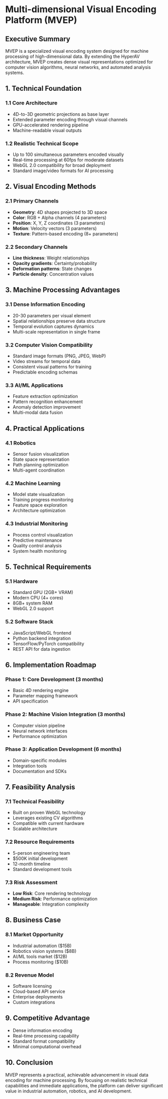 # Multi-dimensional Visual Encoding Platform (MVEP)

## Executive Summary

MVEP is a specialized visual encoding system designed for machine processing of high-dimensional data. By extending the HyperAV architecture, MVEP creates dense visual representations optimized for computer vision algorithms, neural networks, and automated analysis systems.

## 1. Technical Foundation

### 1.1 Core Architecture
- 4D-to-3D geometric projections as base layer
- Extended parameter encoding through visual channels
- GPU-accelerated rendering pipeline
- Machine-readable visual outputs

### 1.2 Realistic Technical Scope
- Up to 100 simultaneous parameters encoded visually
- Real-time processing at 60fps for moderate datasets
- WebGL 2.0 compatibility for broad deployment
- Standard image/video formats for AI processing

## 2. Visual Encoding Methods

### 2.1 Primary Channels
- **Geometry**: 4D shapes projected to 3D space
- **Color**: RGB + Alpha channels (4 parameters)
- **Position**: X, Y, Z coordinates (3 parameters)
- **Motion**: Velocity vectors (3 parameters)
- **Texture**: Pattern-based encoding (8+ parameters)

### 2.2 Secondary Channels
- **Line thickness**: Weight relationships
- **Opacity gradients**: Certainty/probability
- **Deformation patterns**: State changes
- **Particle density**: Concentration values

## 3. Machine Processing Advantages

### 3.1 Dense Information Encoding
- 20-30 parameters per visual element
- Spatial relationships preserve data structure
- Temporal evolution captures dynamics
- Multi-scale representation in single frame

### 3.2 Computer Vision Compatibility
- Standard image formats (PNG, JPEG, WebP)
- Video streams for temporal data
- Consistent visual patterns for training
- Predictable encoding schemas

### 3.3 AI/ML Applications
- Feature extraction optimization
- Pattern recognition enhancement
- Anomaly detection improvement
- Multi-modal data fusion

## 4. Practical Applications

### 4.1 Robotics
- Sensor fusion visualization
- State space representation
- Path planning optimization
- Multi-agent coordination

### 4.2 Machine Learning
- Model state visualization
- Training progress monitoring
- Feature space exploration
- Architecture optimization

### 4.3 Industrial Monitoring
- Process control visualization
- Predictive maintenance
- Quality control analysis
- System health monitoring

## 5. Technical Requirements

### 5.1 Hardware
- Standard GPU (2GB+ VRAM)
- Modern CPU (4+ cores)
- 8GB+ system RAM
- WebGL 2.0 support

### 5.2 Software Stack
- JavaScript/WebGL frontend
- Python backend integration
- TensorFlow/PyTorch compatibility
- REST API for data ingestion

## 6. Implementation Roadmap

### Phase 1: Core Development (3 months)
- Basic 4D rendering engine
- Parameter mapping framework
- API specification

### Phase 2: Machine Vision Integration (3 months)
- Computer vision pipeline
- Neural network interfaces
- Performance optimization

### Phase 3: Application Development (6 months)
- Domain-specific modules
- Integration tools
- Documentation and SDKs

## 7. Feasibility Analysis

### 7.1 Technical Feasibility
- Built on proven WebGL technology
- Leverages existing CV algorithms
- Compatible with current hardware
- Scalable architecture

### 7.2 Resource Requirements
- 5-person engineering team
- $500K initial development
- 12-month timeline
- Standard development tools

### 7.3 Risk Assessment
- **Low Risk**: Core rendering technology
- **Medium Risk**: Performance optimization
- **Manageable**: Integration complexity

## 8. Business Case

### 8.1 Market Opportunity
- Industrial automation ($15B)
- Robotics vision systems ($8B)
- AI/ML tools market ($12B)
- Process monitoring ($10B)

### 8.2 Revenue Model
- Software licensing
- Cloud-based API service
- Enterprise deployments
- Custom integrations

## 9. Competitive Advantage

- Dense information encoding
- Real-time processing capability
- Standard format compatibility
- Minimal computational overhead

## 10. Conclusion

MVEP represents a practical, achievable advancement in visual data encoding for machine processing. By focusing on realistic technical capabilities and immediate applications, the platform can deliver significant value in industrial automation, robotics, and AI development.